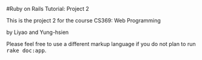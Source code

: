 #Ruby on Rails Tutorial: Project 2

This is the project 2 for the course CS369: Web Programming

by Liyao and Yung-hsien


Please feel free to use a different markup language if you do not plan to run
<tt>rake doc:app</tt>.
